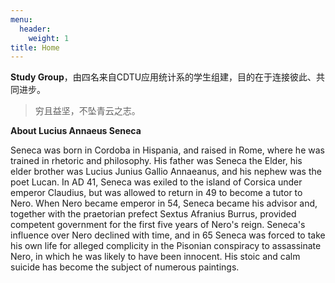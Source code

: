 ```yaml
---
menu:
  header:
    weight: 1
title: Home
---
```


**Study Group**，由四名来自CDTU应用统计系的学生组建，目的在于连接彼此、共同进步。

<div class="quote-right">

> 穷且益坚，不坠青云之志。

</div>

**About Lucius Annaeus Seneca**  

Seneca was born in Cordoba in Hispania, and raised in Rome, where he was trained in rhetoric and philosophy. His father was Seneca the Elder, his elder brother was Lucius Junius Gallio Annaeanus, and his nephew was the poet Lucan. In AD 41, Seneca was exiled to the island of Corsica under emperor Claudius, but was allowed to return in 49 to become a tutor to Nero. When Nero became emperor in 54, Seneca became his advisor and, together with the praetorian prefect Sextus Afranius Burrus, provided competent government for the first five years of Nero's reign. Seneca's influence over Nero declined with time, and in 65 Seneca was forced to take his own life for alleged complicity in the Pisonian conspiracy to assassinate Nero, in which he was likely to have been innocent. His stoic and calm suicide has become the subject of numerous paintings.
